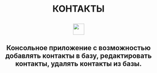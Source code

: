 <h1 align="center">КОНТАКТЫ</h1>
<h2 align="center"><img src="https://github.com/vadimsa3/contact-book/src/main/resources/raw/using-method-procedure.jpg" height="35"/></h2>
<h2 align="center">Консольное приложение с возможностью добавлять контакты в базу, редактировать контакты, удалять контакты из базы.</h2>
